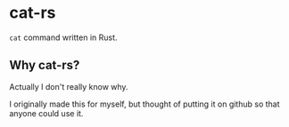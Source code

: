 # cat-rs

`cat` command written in Rust.

## Why cat-rs?

Actually I don't really know why.

I originally made this for myself, but thought of putting it on github so that anyone could use it.
